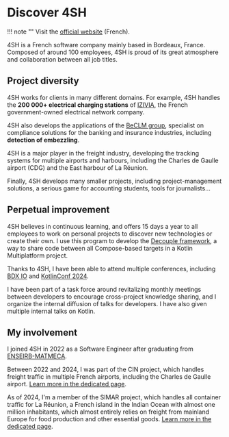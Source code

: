 # Discover 4SH

!!! note ""
    Visit the [official website](https://4sh.fr) (French).

4SH is a French software company mainly based in Bordeaux, France. Composed of around 100 employees, 4SH is proud of its great atmosphere and collaboration between all job titles.

## Project diversity

4SH works for clients in many different domains. For example, 4SH handles the **200 000+ electrical charging stations** of [IZIVIA](https://izivia.com/), the French government-owned electrical network company.

4SH also develops the applications of the [BeCLM group](https://www.beclm.com/), specialist on compliance solutions for the banking and insurance industries, including **detection of embezzling**.

4SH is a major player in the freight industry, developing the tracking systems for multiple airports and harbours, including the Charles de Gaulle airport (CDG) and the East harbour of La Réunion.

Finally, 4SH develops many smaller projects, including project-management solutions, a serious game for accounting students, tools for journalists…

## Perpetual improvement

4SH believes in continuous learning, and offers 15 days a year to all employees to work on personal projects to discover new technologies or create their own. I use this program to develop the [Decouple framework](https://gitlab.com/opensavvy/ui/decouple), a way to share code between all Compose-based targets in a Kotlin Multiplatform project.

Thanks to 4SH, I have been able to attend multiple conferences, including [BDX IO](https://bdxio.fr/) and [KotlinConf 2024](https://kotlinconf.com/2024).

I have been part of a task force around revitalizing monthly meetings between developers to encourage cross-project knowledge sharing, and I organize the internal diffusion of talks for developers.
I have also given multiple internal talks on Kotlin.

## My involvement

I joined 4SH in 2022 as a Software Engineer after graduating from [ENSEIRB-MATMECA](enseirb.md).

Between 2022 and 2024, I was part of the CIN project, which handles freight traffic in multiple French airports, including the Charles de Gaulle airport. [Learn more in the dedicated page](cin.md).

As of 2024, I'm a member of the SIMAR project, which handles all container traffic for La Réunion, a French island in the Indian Ocean with almost one million inhabitants, which almost entirely relies on freight from mainland Europe for food production and other essential goods. [Learn more in the dedicated page](simar.md).
